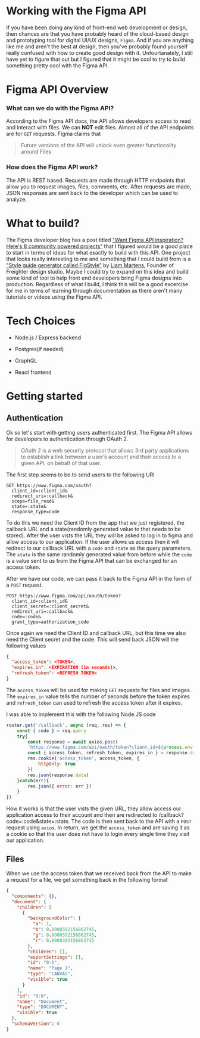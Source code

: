 # Working with the Figma API

If you have been doing any kind of front-end web development or design, then chances are that you have probably heard of the cloud-based design and prototyping tool for digital UI/UX designs, ```Figma```. And if you are anything like me and aren't the best at design, then you've probably found yourself really confused with how to create good design with it. Unfourtanately, I still have yet to figure that out but I figured that it might be cool to try to build something pretty cool with the Figma API.

# Figma API Overview

### What can we do with the Figma API?

According to the Figma API docs, the API allows developers access to read and interact with files. We can **NOT** edit files. Almost all of the API endpoints are for ```GET``` requests. Figma claims that 

> Future versions of the API will unlock even greater functionality around Files

### How does the Figma API work?

The API is REST based. Requests are made through HTTP endpoints that allow you to request images, files, comments, etc. After requests are made, JSON responses are sent back to the developer which can be used to analyze.

# What to build?

The Figma developer blog has a post titled ["Want Figma API inspiration? Here's 8 community powered projects"](https://www.figma.com/blog/want-figma-api-inspiration-heres-8-community-powered-projects/) that I figured would be a good place to start in terms of ideas for what exactly to build with this API. One project that looks really interesting to me and something that I could build from is a ["Style guide generator called FigStyle"](https://figstyle.freighter.studio) by [Liam Martens](https://github.com/LiamMartens), Founder of Freighter design studio. Maybe I could try to expand on this idea and build some kind of tool to help front end developers bring Figma designs into production. Regardless of what I build, I think this will be a good excercise for me in terms of learning through documentation as there aren't many tutorials or videos using the Figma API.

# Tech Choices

* Node.js / Express backend

* Postgres(if needed)

* GraphQL

* React frontend 

# Getting started

## Authentication

Ok so let's start with getting users authenticated first. The Figma API allows for developers to authentication through OAuth 2.

> OAuth 2 is a web security protocol that allows 3rd party applications to establish a link between a user’s account and their access to a given API, on behalf of that user.

The first step seems to be to send users to the following URl

```
GET https://www.figma.com/oauth?
  client_id=:client_id&
  redirect_uri=:callback&
  scope=file_read&
  state=:state&
  response_type=code
```

To do this we need the Client ID from the app that we just registered, the callback URL and a state(randomly generated value to that needs to be stored). After the user vists the URL they will be asked to log in to figma and allow access to our application. If the user allows us access then it will redirect to our callback URL with a ```code``` and ```state``` as the query parameters. The ```state``` is the same randomly generated value from before while the ```code``` is a value sent to us from the Figma API that can be exchanged for an access token.

After we have our code, we can pass it back to the Figma API in the form of a ```POST``` request.

``` 
POST https://www.figma.com/api/oauth/token?
  client_id=:client_id&
  client_secret=:client_secret&
  redirect_uri=:callback&
  code=:code&
  grant_type=authorization_code
```

Once again we need the Client ID and callback URL, but this time we also need the Client secret and the code. This will send back JSON will the following values

``` json
{
  "access_token": <TOKEN>,
  "expires_in": <EXPIRATION (in seconds)>,
  "refresh_token": <REFRESH TOKEN>
}
```

The ```access_token``` will be used for making ```GET``` requests for files and images. The ```expires_in``` value tells the number of seconds before the token expires and ```refresh_token``` can used to refresh the access token after it expires.

I was able to implement this with the following Node.JS code

``` javascript
router.get('/callback', async (req, res) => {
    const { code } = req.query
    try{
        const response = await axios.post(
        `https://www.figma.com/api/oauth/token?client_id=${process.env.CLIENT_ID}&client_secret=${process.env.CLIENT_SECRET}&redirect_uri=${process.env.CALLBACK}&code=${code}&grant_type=authorization_code`)
        const { access_token, refresh_token, expires_in } = response.data
        res.cookie('access_token', access_token, {
            httpOnly: true
        })
        res.json(response.data)
    }catch(err){
        res.json({ error: err })
    }
})
```

How it works is that the user vists the given URL, they allow access our application access to their account and then are redirected to /callback?code=:code&state=:state. The code is then sent back to the API with a ```POST``` request using ```axios```. In return, we get the ```access_token``` and are saving it as a cookie so that the user does not have to login every single time they visit our application.

## Files

When we use the access token that we received back from the API to make a request for a file, we get something back in the following format

``` json
{
  "components": {},
  "document": {
    "children": [
      {
        "backgroundColor": {
          "a": 1,
          "b": 0.8980392156862745,
          "g": 0.8980392156862745,
          "r": 0.8980392156862745
        },
        "children": [],
        "exportSettings": [],
        "id": "0:1",
        "name": "Page 1",
        "type": "CANVAS",
        "visible": true
      }
    ],
    "id": "0:0",
    "name": "Document",
    "type": "DOCUMENT",
    "visible": true
  },
  "schemaVersion": 0
}
```

